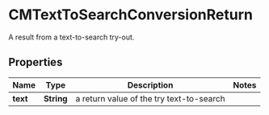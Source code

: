 

# CMTextToSearchConversionReturn

A result from a text-to-search try-out.

## Properties

| Name | Type | Description | Notes |
|------------ | ------------- | ------------- | -------------|
|**text** | **String** | a return value of the try text-to-search |  |



